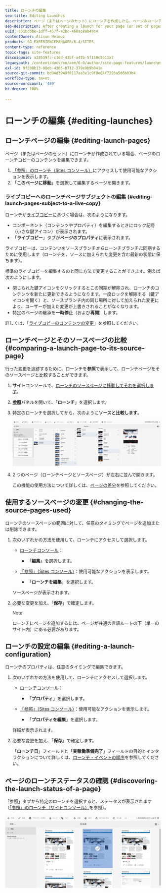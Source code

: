 ```yaml
---
title: ローンチの編集
seo-title: Editing Launches
description: ページ（またはページのセット）にローンチを作成したら、ページのローンチコピーのコンテンツを編集できます。
seo-description: After creating a launch for your page (or set of pages) you can edit the content in the launch copy of the page(s).
uuid: 851bcbbe-1dff-457f-a3bc-468ace9b4ac4
contentOwner: Alison Heimoz
products: SG_EXPERIENCEMANAGER/6.4/SITES
content-type: reference
topic-tags: site-features
discoiquuid: a28539fc-c1dd-43bf-a47b-5f158c5611a7
legacypath: /content/docs/en/aem/6-0/author/site-page-features/launches
exl-id: 9f208b13-08eb-4305-b712-379e9b9b041e
source-git-commit: bd94d3949f0117aa3e1c9f0e84f7293a5d6b03b4
workflow-type: tm+mt
source-wordcount: '489'
ht-degree: 100%

---
```


# ローンチの編集 {#editing-launches}

## ローンチページの編集 {#editing-launch-pages}

ページ（またはページのセット）にローンチが作成されている場合、ページのローンチコピーのコンテンツを編集できます。

1. [「参照」のローンチ（Sites コンソール）](/help/sites-authoring/launches.md#launches-in-references-sites-console)にアクセスして使用可能なアクションを表示します。
1. 「**このページに移動**」を選択して編集するページを開きます。

### ライブコピーへのローンチページサブジェクトの編集 {#editing-launch-pages-subject-to-a-live-copy}

ローンチが[ライブコピー](/help/sites-administering/msm.md)に基づく場合は、次のようになります。

* コンポーネント（コンテンツやプロパティ）を編集するときにロック記号（小さな鍵アイコン）が表示されます。
* 「**ライブコピー**」タブが&#x200B;**ページのプロパティ**&#x200B;に表示されます。

ライブコピーは、コンテンツをソースブランチ&#x200B;*から*&#x200B;ローンチブランチ&#x200B;*に*&#x200B;同期するために使用します（ローンチを、ソースに加えられた変更を含む最新の状態に保ちます）。

標準のライブコピーを編集するのと同じ方法で変更することができます。例えば次のようにします。

* 閉じられた鍵アイコンをクリックするとこの同期が解除され、ローンチのコンテンツを新たに更新できるようになります。一度ロックを解除する（鍵アイコンを開く）と、ソースブランチ内の同じ場所に対して加えられた変更により、ユーザーが加えた変更が上書きされることがなくなります。
* 特定のページの継承を&#x200B;**一時停止**（および&#x200B;**再開**）します。

詳しくは、「[ライブコピーのコンテンツの変更](/help/sites-administering/msm-livecopy.md#changing-live-copy-content)」を参照してください。

## ローンチページとそのソースページの比較 {#comparing-a-launch-page-to-its-source-page}

行った変更を追跡するために、ローンチを&#x200B;**参照**&#x200B;で表示して、ローンチページをそのソースページと比較することができます。

1. **サイト**&#x200B;コンソールで、[ローンチのソースページに移動してそれを選択します](/help/sites-authoring/basic-handling.md#viewing-and-selecting-resources)。
1. **[参照](/help/sites-authoring/basic-handling.md#references)**&#x200B;パネルを開いて、「**ローンチ**」を選択します。
1. 特定のローンチを選択してから、次のように&#x200B;**ソースと比較します**。

   ![chlimage_1-96](assets/chlimage_1-96.png)

1. 2 つのページ（ローンチページとソースページ）が左右に並んで開きます。

   この機能の使用方法について詳しくは、[ページの差分](/help/sites-authoring/page-diff.md)を参照してください。

## 使用するソースページの変更 {#changing-the-source-pages-used}

ローンチのソースページの範囲に対して、任意のタイミングでページを追加または削除できます。

1. 次のいずれかの方法を使用して、ローンチにアクセスして選択します。

   * [ローンチコンソール](/help/sites-authoring/launches.md#the-launches-console)：

      * 「**編集**」を選択します。
   * [「参照」（Sites コンソール）](/help/sites-authoring/launches.md#launches-in-references-sites-console)：使用可能なアクションを表示します。

      * 「**ローンチを編集**」を選択します。

   ソースページが表示されます。

1. 必要な変更を加え、「**保存**」で確定します。

   >[!NOTE]
   >
   >ローンチにページを追加するには、ページが共通の言語ルートの下（単一のサイト内）にある必要があります。

## ローンチの設定の編集 {#editing-a-launch-configuration}

ローンチのプロパティは、任意のタイミングで編集できます。

1. 次のいずれかの方法を使用して、ローンチにアクセスして選択します。

   * [ローンチコンソール](/help/sites-authoring/launches.md#the-launches-console)：

      * 「**プロパティ**」を選択します。
   * [「参照」（Sites コンソール）](/help/sites-authoring/launches.md#launches-in-references-sites-console)：使用可能なアクションを表示します。

      * 「**プロパティを編集**」を選択します。

   詳細が表示されます。

1. 必要な変更を加え、「**保存**」で確定します。

   「**ローンチ日**」フィールドと「**実稼働準備完了**」フィールドの目的とインタラクションについて詳しくは、[ローンチ - イベントの順序](/help/sites-authoring/launches.md#launches-the-order-of-events)を参照してください。

## ページのローンチステータスの確認 {#discovering-the-launch-status-of-a-page}

「参照」タブから特定のローンチを選択すると、ステータスが表示されます（[「参照」のローンチ（サイトコンソール）](/help/sites-authoring/launches.md#launches-in-references-sites-console)を参照）。

![chlimage_1-97](assets/chlimage_1-97.png)
